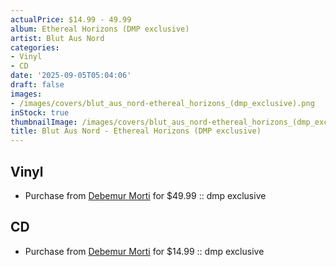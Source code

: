 ```yaml
---
actualPrice: $14.99 - 49.99
album: Ethereal Horizons (DMP exclusive)
artist: Blut Aus Nord
categories:
- Vinyl
- CD
date: '2025-09-05T05:04:06'
draft: false
images:
- /images/covers/blut_aus_nord-ethereal_horizons_(dmp_exclusive).png
inStock: true
thumbnailImage: /images/covers/blut_aus_nord-ethereal_horizons_(dmp_exclusive)-thumb.png
title: Blut Aus Nord - Ethereal Horizons (DMP exclusive)
---
```


## Vinyl
* Purchase from [Debemur Morti](https://debemurmorti.aisamerch.com/item/196771) for $49.99 :: dmp exclusive
## CD
* Purchase from [Debemur Morti](https://debemurmorti.aisamerch.com/item/196769) for $14.99 :: dmp exclusive
